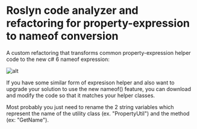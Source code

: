 # Roslyn code analyzer and refactoring for property-expression to nameof conversion

A custom refactoring that transforms common property-expression helper code to the new c# 6 nameof expression:

![alt](http://www.fusonic.net/en/assets/images/blog/roslyn-refactoring/diagnostic-preview.png)

If you have some similar form of expresison helper and also want to upgrade your solution to use the new nameof() feature, you can download and modify the code so that it matches your helper classes. 

Most probably you just need to rename the 2 string variables which represent the name of the utility class (ex. "PropertyUtil") and the method (ex: "GetName").
